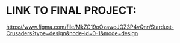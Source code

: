 # LINK TO FINAL PROJECT:

https://www.figma.com/file/MkZC19oOzawoJQZ3P4vQnr/Stardust-Crusaders?type=design&node-id=0-1&mode=design
